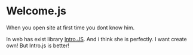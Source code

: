 Welcome.js
==========

When you open site at first time you dont know him.

In web has exist library <a href="http://usablica.github.com/intro.js/">Intro.JS</a>. And i think she is perfectly. I want create own! But Intro.js is better!